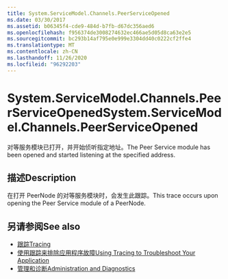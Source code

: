 ```yaml
---
title: System.ServiceModel.Channels.PeerServiceOpened
ms.date: 03/30/2017
ms.assetid: b06345f4-cde9-484d-b7fb-d67dc356aed6
ms.openlocfilehash: f956374de3008274632ec466ae5d05d8ca63e2e5
ms.sourcegitcommit: bc293b14af795e0e999e3304dd40c0222cf2ffe4
ms.translationtype: MT
ms.contentlocale: zh-CN
ms.lasthandoff: 11/26/2020
ms.locfileid: "96292203"
---
```

# <a name="systemservicemodelchannelspeerserviceopened"></a><span data-ttu-id="b891a-102">System.ServiceModel.Channels.PeerServiceOpened</span><span class="sxs-lookup"><span data-stu-id="b891a-102">System.ServiceModel.Channels.PeerServiceOpened</span></span>

<span data-ttu-id="b891a-103">对等服务模块已打开，并开始侦听指定地址。</span><span class="sxs-lookup"><span data-stu-id="b891a-103">The Peer Service module has been opened and started listening at the specified address.</span></span>  
  
## <a name="description"></a><span data-ttu-id="b891a-104">描述</span><span class="sxs-lookup"><span data-stu-id="b891a-104">Description</span></span>  

 <span data-ttu-id="b891a-105">在打开 PeerNode 的对等服务模块时，会发生此跟踪。</span><span class="sxs-lookup"><span data-stu-id="b891a-105">This trace occurs upon opening the Peer Service module of a PeerNode.</span></span>  
  
## <a name="see-also"></a><span data-ttu-id="b891a-106">另请参阅</span><span class="sxs-lookup"><span data-stu-id="b891a-106">See also</span></span>

- [<span data-ttu-id="b891a-107">跟踪</span><span class="sxs-lookup"><span data-stu-id="b891a-107">Tracing</span></span>](index.md)
- [<span data-ttu-id="b891a-108">使用跟踪来排除应用程序故障</span><span class="sxs-lookup"><span data-stu-id="b891a-108">Using Tracing to Troubleshoot Your Application</span></span>](using-tracing-to-troubleshoot-your-application.md)
- [<span data-ttu-id="b891a-109">管理和诊断</span><span class="sxs-lookup"><span data-stu-id="b891a-109">Administration and Diagnostics</span></span>](../index.md)
